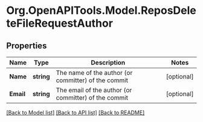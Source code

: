 # Org.OpenAPITools.Model.ReposDeleteFileRequestAuthor

## Properties

Name | Type | Description | Notes
------------ | ------------- | ------------- | -------------
**Name** | **string** | The name of the author (or committer) of the commit | [optional] 
**Email** | **string** | The email of the author (or committer) of the commit | [optional] 

[[Back to Model list]](../README.md#documentation-for-models) [[Back to API list]](../README.md#documentation-for-api-endpoints) [[Back to README]](../README.md)

